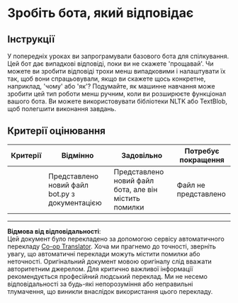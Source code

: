 <!--
CO_OP_TRANSLATOR_METADATA:
{
  "original_hash": "2efc4c2aba5ed06c780c05539c492ae3",
  "translation_date": "2025-09-05T13:57:37+00:00",
  "source_file": "6-NLP/2-Tasks/assignment.md",
  "language_code": "uk"
}
-->
# Зробіть бота, який відповідає

## Інструкції

У попередніх уроках ви запрограмували базового бота для спілкування. Цей бот дає випадкові відповіді, поки ви не скажете 'прощавай'. Чи можете ви зробити відповіді трохи менш випадковими і налаштувати їх так, щоб вони спрацьовували, якщо ви скажете щось конкретне, наприклад, 'чому' або 'як'? Подумайте, як машинне навчання може зробити цей тип роботи менш ручним, коли ви розширюєте функціонал вашого бота. Ви можете використовувати бібліотеки NLTK або TextBlob, щоб полегшити виконання завдань.

## Критерії оцінювання

| Критерії | Відмінно                                      | Задовільно                                      | Потребує покращення     |
| -------- | --------------------------------------------- | ------------------------------------------------ | ----------------------- |
|          | Представлено новий файл bot.py з документацією | Представлено новий файл бота, але він містить помилки | Файл не представлено   |

---

**Відмова від відповідальності**:  
Цей документ було перекладено за допомогою сервісу автоматичного перекладу [Co-op Translator](https://github.com/Azure/co-op-translator). Хоча ми прагнемо до точності, зверніть увагу, що автоматичні переклади можуть містити помилки або неточності. Оригінальний документ мовою оригіналу слід вважати авторитетним джерелом. Для критично важливої інформації рекомендується професійний людський переклад. Ми не несемо відповідальності за будь-які непорозуміння або неправильні тлумачення, що виникли внаслідок використання цього перекладу.
